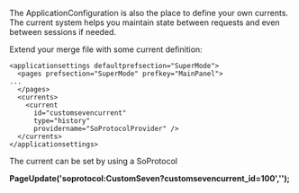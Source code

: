 <properties date="2016-06-24"
SortOrder="20"
/>

The ApplicationConfiguration is also the place to define your own currents. The current system helps you maintain state between requests and even between sessions if needed.

 

Extend your merge file with some current definition:

```
<applicationsettings defaultprefsection="SuperMode">
  <pages prefsection="SuperMode" prefkey="MainPanel">
...
  </pages>
  <currents>
    <current
      id="customsevencurrent"
      type="history"
      providername="SoProtocolProvider" />
  </currents>
</applicationsettings>
```

The current can be set by using a SoProtocol

**PageUpdate('soprotocol:CustomSeven?customsevencurrent\_id=100','');**
